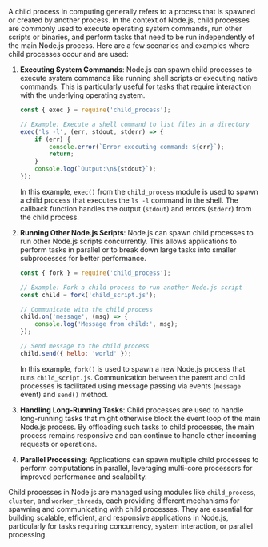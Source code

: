 A child process in computing generally refers to a process that is spawned or created by another process. In the context of Node.js, child processes are commonly used to execute operating system commands, run other scripts or binaries, and perform tasks that need to be run independently of the main Node.js process. Here are a few scenarios and examples where child processes occur and are used:

1. **Executing System Commands**:
   Node.js can spawn child processes to execute system commands like running shell scripts or executing native commands. This is particularly useful for tasks that require interaction with the underlying operating system.

   ```javascript
   const { exec } = require('child_process');

   // Example: Execute a shell command to list files in a directory
   exec('ls -l', (err, stdout, stderr) => {
       if (err) {
           console.error(`Error executing command: ${err}`);
           return;
       }
       console.log(`Output:\n${stdout}`);
   });
   ```

   In this example, `exec()` from the `child_process` module is used to spawn a child process that executes the `ls -l` command in the shell. The callback function handles the output (`stdout`) and errors (`stderr`) from the child process.

2. **Running Other Node.js Scripts**:
   Node.js can spawn child processes to run other Node.js scripts concurrently. This allows applications to perform tasks in parallel or to break down large tasks into smaller subprocesses for better performance.

   ```javascript
   const { fork } = require('child_process');

   // Example: Fork a child process to run another Node.js script
   const child = fork('child_script.js');

   // Communicate with the child process
   child.on('message', (msg) => {
       console.log('Message from child:', msg);
   });

   // Send message to the child process
   child.send({ hello: 'world' });
   ```

   In this example, `fork()` is used to spawn a new Node.js process that runs `child_script.js`. Communication between the parent and child processes is facilitated using message passing via events (`message` event) and `send()` method.

3. **Handling Long-Running Tasks**:
   Child processes are used to handle long-running tasks that might otherwise block the event loop of the main Node.js process. By offloading such tasks to child processes, the main process remains responsive and can continue to handle other incoming requests or operations.

4. **Parallel Processing**:
   Applications can spawn multiple child processes to perform computations in parallel, leveraging multi-core processors for improved performance and scalability.

Child processes in Node.js are managed using modules like `child_process`, `cluster`, and `worker_threads`, each providing different mechanisms for spawning and communicating with child processes. They are essential for building scalable, efficient, and responsive applications in Node.js, particularly for tasks requiring concurrency, system interaction, or parallel processing.
